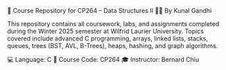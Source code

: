 📁 Course Repository for CP264 – Data Structures II
🧑‍💻 By Kunal Gandhi

This repository contains all coursework, labs, and assignments completed during the Winter 2025 semester at Wilfrid Laurier University. Topics covered include advanced C programming, arrays, linked lists, stacks, queues, trees (BST, AVL, B-Trees), heaps, hashing, and graph algorithms.

💻 Language: C
🏫 Course Code: CP264
🎓 Instructor: Bernard Chiu
